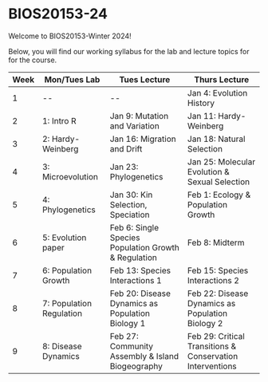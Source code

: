 # BIOS20153-24

Welcome to BIOS20153-Winter 2024!

Below, you will find our working syllabus for the lab and lecture topics for for the course. 

| Week | Mon/Tues Lab                                 | Tues Lecture                 | Thurs Lecture                  | 
| ---- | -----------                                  | -----------                  | -----------                    |
| 1    | --                                           |     --                       | Jan 4: Evolution History      | 
| 2    | 1: Intro R                                   | Jan 9: Mutation and Variation| Jan 11: Hardy-Weinberg       | 
| 3    | 2: Hardy-Weinberg                            | Jan 16: Migration and Drift  | Jan 18: Natural Selection          | 
| 4    | 3: Microevolution                            | Jan 23: Phylogenetics  | Jan 25: Molecular Evolution & Sexual Selection       | 
| 5    | 4: Phylogenetics                             | Jan 30: Kin Selection, Speciation| Feb 1: Ecology & Population Growth                 |
| 6    | 5: Evolution paper                           | Feb 6: Single Species Population Growth & Regulation   | Feb 8: Midterm        |
| 7    | 6: Population Growth                         | Feb 13: Species Interactions 1            | Feb 15: Species Interactions 2    |
| 8    | 7: Population Regulation                     | Feb 20: Disease Dynamics as Population Biology 1 | Feb 22: Disease Dynamics as Population Biology 2 |
| 9    | 8: Disease Dynamics                          | Feb 27: Community Assembly & Island Biogeography | Feb 29: Critical Transitions & Conservation Interventions  |

